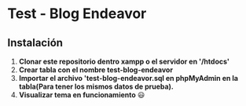 # Test - Blog Endeavor

## Instalación
1. **Clonar este repositorio dentro xampp o el servidor en '/htdocs'**
2. **Crear tabla con el nombre test-blog-endeavor**
3. **Importar el archivo 'test-blog-endeavor.sql en phpMyAdmin en la tabla(Para tener los mismos datos de prueba).**
4. **Visualizar tema en funcionamiento** :smiley:

